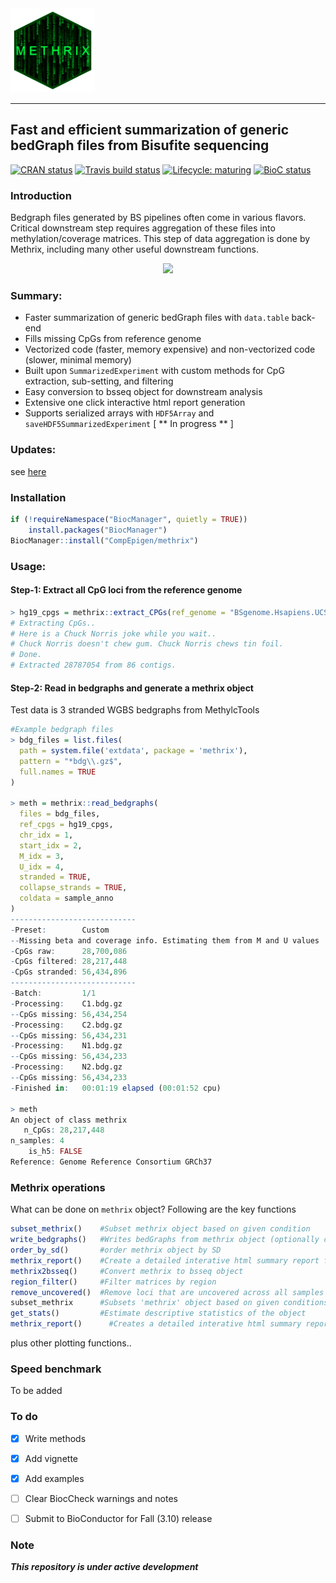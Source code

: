 <img src="vignettes/logo_large_hexagon.gif" height="135" width="135" style="align:center" />

------------------------------------------------------------------------------------
Fast and efficient summarization of generic bedGraph files from Bisufite sequencing
------------------------------------------------------------------------------------

<!-- badges: start -->

[![CRAN status](https://www.r-pkg.org/badges/version/methrix)](https://cran.r-project.org/package=methrix)
[![Travis build status](https://travis-ci.com/CompEpigen/methrix.svg?branch=master)](https://travis-ci.com/CompEpigen/methrix)
[![Lifecycle: maturing](https://img.shields.io/badge/lifecycle-maturing-blue.svg)](https://www.tidyverse.org/lifecycle/#maturing)
[![BioC status](http://www.bioconductor.org/shields/build/release/bioc/methrix.svg)](https://bioconductor.org/checkResults/release/bioc-LATEST/methrix)

<!-- badges: end -->

### Introduction

Bedgraph files generated by BS pipelines often come in various flavors. Critical downstream step requires aggregation of these files into methylation/coverage matrices. This step of data aggregation is done by Methrix, including many other useful downstream functions.

<p align="center">
<img src="https://github.com/CompEpigen/methrix/blob/master/vignettes/overview.png">
</p>

### Summary:

* Faster summarization of generic bedGraph files with `data.table` back-end
* Fills missing CpGs from reference genome
* Vectorized code (faster, memory expensive) and non-vectorized code (slower, minimal memory)
* Built upon `SummarizedExperiment` with custom methods for CpG extraction, sub-setting, and filtering
* Easy conversion to bsseq object for downstream analysis
* Extensive one click interactive html report generation
* Supports serialized arrays with `HDF5Array` and `saveHDF5SummarizedExperiment` [ ** In progress ** ]

### Updates:
see [here](https://github.com/CompEpigen/methrix/blob/master/NEWS.md)

### Installation
```r
if (!requireNamespace("BiocManager", quietly = TRUE))
    install.packages("BiocManager")
BiocManager::install("CompEpigen/methrix")
```

### Usage:
#### Step-1: Extract all CpG loci from the reference genome

```r
> hg19_cpgs = methrix::extract_CPGs(ref_genome = "BSgenome.Hsapiens.UCSC.hg19")
# Extracting CpGs..
# Here is a Chuck Norris joke while you wait..
# Chuck Norris doesn't chew gum. Chuck Norris chews tin foil.
# Done.
# Extracted 28787054 from 86 contigs.
```
#### Step-2: Read in bedgraphs and generate a methrix object

Test data is 3 stranded WGBS bedgraphs from MethylcTools

```r
#Example bedgraph files
> bdg_files = list.files(
  path = system.file('extdata', package = 'methrix'),
  pattern = "*bdg\\.gz$",
  full.names = TRUE
)

> meth = methrix::read_bedgraphs(
  files = bdg_files,
  ref_cpgs = hg19_cpgs,
  chr_idx = 1,
  start_idx = 2,
  M_idx = 3,
  U_idx = 4,
  stranded = TRUE,
  collapse_strands = TRUE, 
  coldata = sample_anno
)
----------------------------
-Preset:        Custom 
--Missing beta and coverage info. Estimating them from M and U values
-CpGs raw:      28,700,086
-CpGs filtered: 28,217,448
-CpGs stranded: 56,434,896
----------------------------
-Batch:         1/1 
-Processing:    C1.bdg.gz
--CpGs missing: 56,434,254
-Processing:    C2.bdg.gz
--CpGs missing: 56,434,231
-Processing:    N1.bdg.gz
--CpGs missing: 56,434,233
-Processing:    N2.bdg.gz
--CpGs missing: 56,434,233
-Finished in:   00:01:19 elapsed (00:01:52 cpu) 

> meth
An object of class methrix
   n_CpGs: 28,217,448
n_samples: 4
    is_h5: FALSE
Reference: Genome Reference Consortium GRCh37
```

### Methrix operations

What can be done on `methrix` object? Following are the key functions

```r
subset_methrix()    #Subset methrix object based on given condition
write_bedgraphs()   #Writes bedGraphs from methrix object (optionally convert to bigWig on *nix system)
order_by_sd()       #order methrix object by SD
methrix_report()    #Create a detailed interative html summary report from methrix object
methrix2bsseq()     #Convert methrix to bsseq object
region_filter()	    #Filter matrices by region
remove_uncovered()	#Remove loci that are uncovered across all samples
subset_methrix	    #Subsets 'methrix' object based on given conditions.
get_stats()	        #Estimate descriptive statistics of the object
methrix_report()	  #Creates a detailed interative html summary report from Methrix object
```
plus other plotting functions..

### Speed benchmark

To be added

### To do

- [X] Write methods
- [X] Add vignette
- [X] Add examples
- [ ] Clear BiocCheck warnings and notes
- [ ] Submit to BioConductor for Fall (3.10) release


### Note

***This repository is under active development***
